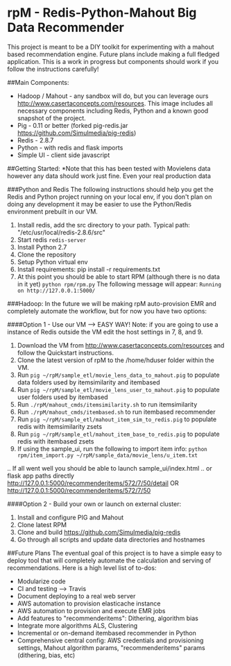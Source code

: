 rpM - Redis-Python-Mahout Big Data Recommender
===
This project is meant to be a DIY toolkit for experimenting with a mahout based recommendation engine. Future plans include making a full fledged application.  This is a work in progress but components should work if you follow the instructions carefully!

##Main Components:
* Hadoop / Mahout - any sandbox will do, but you can leverage ours http://www.casertaconcepts.com/resources.  This image includes all necessary components including Redis, Python and a known good snapshot of the project.
* Pig - 0.11 or better (forked pig-redis.jar https://github.com/Simulmedia/pig-redis)
* Redis - 2.8.7
* Python - with redis and flask imports
* Simple UI - client side javascript


##Getting Started:
*Note that this has been tested with Movielens data however any data should work just fine.  Even your real production data

###Python and Redis
The following instructions should help you get the Redis and Python project running on your local env, if you don't plan on doing any development it may be easier to use the Python/Redis environment prebuilt in our VM.

1. Install redis, add the src directory to your path.  Typical path: "/etc/usr/local/redis-2.8.6/src"
2. Start redis ```redis-server```
3. Install Python 2.7
4. Clone the repository
5. Setup Python virtual env
6. Install requirements: pip install -r requirements.txt
7.  At this point you should be able to start RPM (although there is no data in it yet) ```python rpm/rpm.py```
The following message will appear: ```Running on http://127.0.0.1:5000/```

###Hadoop:
In the future we will be making rpM auto-provision EMR and completely automate the workflow, but for now you have two options:

####Option 1  - Use our VM  -->  EASY WAY!
Note: if you are going to use a instance of Redis outside the VM edit the host settings in 7, 8, and 9.

1. Download the VM from  http://www.casertaconcepts.com/resources and follow the Quickstart instructions.
2. Clone the latest version of rpM to the  /home/hduser folder within the VM.
3. Run ```pig ~/rpM/sample_etl/movie_lens_data_to_mahout.pig``` to populate data folders used by itemsimilarity and itembased
4. Run ```pig ~/rpM/sample_etl/movie_lens_user_to_mahout.pig``` to populate user folders used by itembased
5. Run ```./rpM/mahout_cmds/itemsimilarity.sh``` to run itemsimilarity
6. Run ```./rpM/mahout_cmds/itembased.sh``` to run itembased recommender
7. Run ```pig ~/rpM/sample_etl/mahout_item_sim_to_redis.pig```  to populate redis with itemsimilarity zsets
8. Run ```pig ~/rpM/sample_etl/mahout_item_base_to_redis.pig```  to populate redis with itembased zsets
9. If using the sample_ui, run the following to import item info: 
```python rpm/item_import.py ~/rpM/sample_data/movie_lens/u_item.txt```

.. If all went well you should be able to launch sample_ui/index.html
.. or flask app paths directly http://127.0.0.1:5000/recommenderitems/572/7/50/detail OR http://127.0.0.1:5000/recommenderitems/572/7/50

####Option 2 - Build your own or launch on external cluster:
1. Install and configure PIG and Mahout
2. Clone latest RPM
3. Clone and build https://github.com/Simulmedia/pig-redis
4. Go through all scripts and update data directories and hostnames


##Future Plans
The eventual goal of this project is to have a simple easy to deploy tool that will completely automate the calculation and serving of recommendations.
Here is a high level list of to-dos:

* Modularize code
* CI and testing --> Travis
* Document deploying to a real web server
* AWS automation to provision elasticache instance
* AWS automation to provision and execute EMR jobs
* Add features to "recommenderitems": Dithering, algorithm bias
* Integrate more algorithms ALS, Clustering
* Incremental or on-demand itembased recommender in Python
* Comprehensive central config: AWS credentials and provisioning settings, Mahout algorithm params, "recommenderitems" params (dithering, bias, etc)



